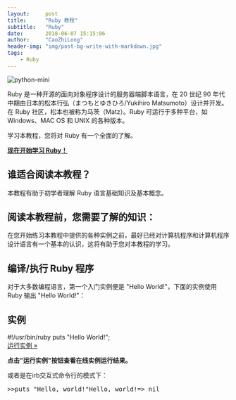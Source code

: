 ```yaml
---
layout:     post
title:      "Ruby 教程"
subtitle:   "Ruby"
date:       2018-06-07 15:15:06
author:     "CaoZhiLong"
header-img: "img/post-bg-write-with-markdown.jpg"
tags:
    - Ruby
---
```


![python-mini](http://www.runoob.com/wp-content/uploads/2013/11/ruby-mini-logo.png)

Ruby 是一种开源的面向对象程序设计的服务器端脚本语言，在 20 世纪 90 年代中期由日本的松本行弘（まつもとゆきひろ/Yukihiro Matsumoto）设计并开发。在 Ruby 社区，松本也被称为马茨（Matz）。Ruby 可运行于多种平台，如 Windows、MAC OS 和 UNIX 的各种版本。

学习本教程，您将对 Ruby 有一个全面的了解。

**[现在开始学习 Ruby！](http://www.runoob.com/ruby/ruby-intro.html)**

## 谁适合阅读本教程？

本教程有助于初学者理解 Ruby 语言基础知识及基本概念。

## 阅读本教程前，您需要了解的知识：

在您开始练习本教程中提供的各种实例之前，最好已经对计算机程序和计算机程序设计语言有一个基本的认识，这将有助于您对本教程的学习。

## 编译/执行 Ruby 程序

对于大多数编程语言，第一个入门实例便是 "Hello World!"，下面的实例使用 Ruby 输出 "Hello World!"：

## 实例

\#!/usr/bin/ruby puts "Hello World!";  
[运行实例 »](http://www.runoob.com/try/showrb.php?filename=HelloWorld)

**点击"运行实例"按钮查看在线实例运行结果。**

或者是在irb交互式命令行的模式下：

<pre class="prettyprint prettyprinted" style="">
>>puts "Hello, world!"Hello, world!=> nil
</pre>
